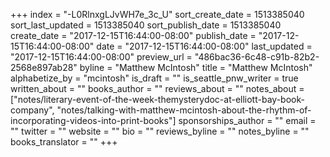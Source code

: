+++
index = "-L0RlnxgLJvWH7e_3c_U"
sort_create_date = 1513385040
sort_last_updated = 1513385040
sort_publish_date = 1513385040
create_date = "2017-12-15T16:44:00-08:00"
publish_date = "2017-12-15T16:44:00-08:00"
date = "2017-12-15T16:44:00-08:00"
last_updated = "2017-12-15T16:44:00-08:00"
preview_url = "486bac36-6c48-c91b-82b2-2568e897ab28"
byline = "Matthew McIntosh"
title = "Matthew McIntosh"
alphabetize_by = "mcintosh"
is_draft = ""
is_seattle_pnw_writer = true
written_about = ""
books_author = ""
reviews_about = ""
notes_about = ["notes/literary-event-of-the-week-themysterydoc-at-elliott-bay-book-company", "notes/talking-with-matthew-mcintosh-about-the-rhythm-of-incorporating-videos-into-print-books"]
sponsorships_author = ""
email = ""
twitter = ""
website = ""
bio = ""
reviews_byline = ""
notes_byline = ""
books_translator = ""
+++
